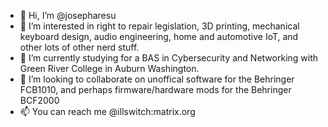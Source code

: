 - 👋 Hi, I’m @josepharesu
- 👀 I’m interested in right to repair legislation, 3D printing, mechanical keyboard design, audio engineering, home and automotive IoT, and other lots of other nerd stuff.
- 🌱 I’m currently studying for a BAS in Cybersecurity and Networking with Green River College in Auburn Washington.
- 💞️ I’m looking to collaborate on unoffical software for the Behringer FCB1010, and perhaps firmware/hardware mods for the Behringer BCF2000  
- 📫 You can reach me @illswitch:matrix.org

<!---
josepharesu/josepharesu is a ✨ special ✨ repository because its `README.md` (this file) appears on your GitHub profile.
You can click the Preview link to take a look at your changes.
--->
